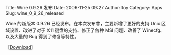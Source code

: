 Title: Wine 0.9.26 发布
Date: 2006-11-25 09:27
Author: toy
Category: Apps
Slug: wine_0_9_26_released

Wine 的新版本 0.9.26 已经发布。在本次发布中，主要新增了更好的支持 Unix
区域设置、改进了对于 X11 键盘的支持、修正了各种 MSI 问题、改善了
Winecfg、以及大量的 Bug 得到了修复等特性。

［[Download](http://www.winehq.com/?announce=latest)］
